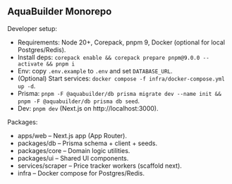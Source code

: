 ## AquaBuilder Monorepo

Developer setup:

- Requirements: Node 20+, Corepack, pnpm 9, Docker (optional for local Postgres/Redis).
- Install deps: `corepack enable && corepack prepare pnpm@9.0.0 --activate && pnpm i`
- Env: copy `.env.example` to `.env` and set `DATABASE_URL`.
- (Optional) Start services: `docker compose -f infra/docker-compose.yml up -d`.
- Prisma: `pnpm -F @aquabuilder/db prisma migrate dev --name init && pnpm -F @aquabuilder/db prisma db seed`.
- Dev: `pnpm dev` (Next.js on http://localhost:3000).

Packages:

- apps/web – Next.js app (App Router).
- packages/db – Prisma schema + client + seeds.
- packages/core – Domain logic utilities.
- packages/ui – Shared UI components.
- services/scraper – Price tracker workers (scaffold next).
- infra – Docker compose for Postgres/Redis.

